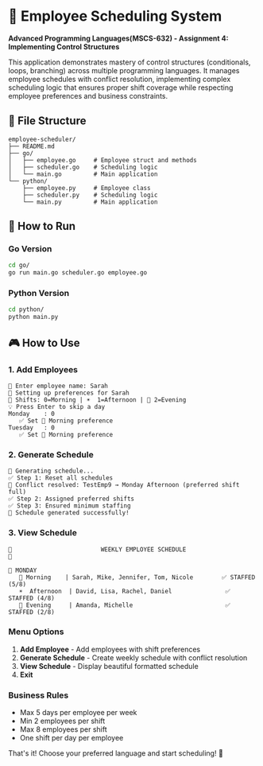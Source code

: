 # 📅 Employee Scheduling System

**Advanced Programming Languages(MSCS-632) - Assignment 4: Implementing Control Structures**

This application demonstrates mastery of control structures (conditionals, loops, branching) across multiple programming languages. It manages employee schedules with conflict resolution, implementing complex scheduling logic that ensures proper shift coverage while respecting employee preferences and business constraints.

## 📁 File Structure

```
employee-scheduler/
├── README.md
├── go/
│   ├── employee.go     # Employee struct and methods
│   ├── scheduler.go    # Scheduling logic
│   └── main.go         # Main application
└── python/
    ├── employee.py     # Employee class
    ├── scheduler.py    # Scheduling logic
    └── main.py         # Main application
```

## 🚀 How to Run

### Go Version
```bash
cd go/
go run main.go scheduler.go employee.go
```

### Python Version
```bash
cd python/
python main.py
```

## 🎮 How to Use

### 1. **Add Employees**
```
👤 Enter employee name: Sarah
📅 Setting up preferences for Sarah
🌅 Shifts: 0=Morning | ☀️  1=Afternoon | 🌙 2=Evening
💡 Press Enter to skip a day
Monday    : 0
   ✅ Set 🌅 Morning preference
Tuesday   : 0
   ✅ Set 🌅 Morning preference
```

### 2. **Generate Schedule**
```
🔄 Generating schedule...
✅ Step 1: Reset all schedules
🔄 Conflict resolved: TestEmp9 → Monday Afternoon (preferred shift full)
✅ Step 2: Assigned preferred shifts
✅ Step 3: Ensured minimum staffing
🎉 Schedule generated successfully!
```

### 3. **View Schedule**
```
📅                         WEEKLY EMPLOYEE SCHEDULE                          📅

📅 MONDAY
   🌅 Morning    | Sarah, Mike, Jennifer, Tom, Nicole        ✅ STAFFED (5/8)
   ☀️  Afternoon  | David, Lisa, Rachel, Daniel               ✅ STAFFED (4/8)
   🌙 Evening     | Amanda, Michelle                          ✅ STAFFED (2/8)
```

### Menu Options
1. **Add Employee** - Add employees with shift preferences
2. **Generate Schedule** - Create weekly schedule with conflict resolution
3. **View Schedule** - Display beautiful formatted schedule
4. **Exit**

### Business Rules
- Max 5 days per employee per week
- Min 2 employees per shift
- Max 8 employees per shift
- One shift per day per employee

That's it! Choose your preferred language and start scheduling! 🎉